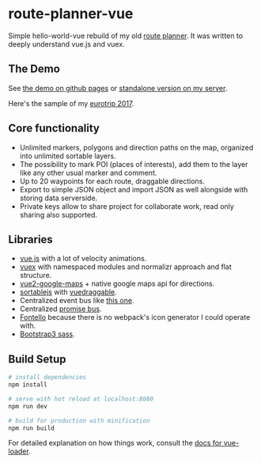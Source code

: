 # route-planner-vue

Simple hello-world-vue rebuild of my old [route planner](https://github.com/Kasheftin/RoutePlanner). It was written to deeply understand vue.js and vuex.

## The Demo

See [the demo on github pages](https://kasheftin.github.io/route-planner-vue/) or [standalone version on my server](https://route-planner.booger.ru/).

Here's the sample of my [eurotrip 2017](https://kasheftin.github.io/route-planner-vue/#id=35edf9f9873e1f00001e934f).

## Core functionality

* Unlimited markers, polygons and direction paths on the map, organized into unlimited sortable layers.
* The possibility to mark POI (places of interests), add them to the layer like any other usual marker and comment.
* Up to 20 waypoints for each route, draggable directions.
* Export to simple JSON object and import JSON as well alongside with storing data serverside.
* Private keys allow to share project for collaborate work, read only sharing also supported.

## Libraries

 * [vue.js](https://vuejs.org/) with a lot of velocity animations.
 * [vuex](https://vuex.vuejs.org/) with namespaced modules and normalizr approach and flat structure.
 * [vue2-google-maps](https://github.com/xkjyeah/vue-google-maps) + native google maps api for directions.
 * [sortablejs](https://github.com/RubaXa/Sortable) with [vuedraggable](https://github.com/SortableJS/Vue.Draggable).
 * Centralized event bus like [this one](https://jsfiddle.net/g8Lqv0rx/10/).
 * Centralized [promise bus](https://github.com/Kasheftin/route-planner-vue/blob/master/src/utils/PromisesBus.js).
 * [Fontello](http://fontello.com/) because there is no webpack's icon generator I could operate with.
 * [Bootstrap3 sass](https://github.com/twbs/bootstrap-sass).

## Build Setup

``` bash
# install dependencies
npm install

# serve with hot reload at localhost:8080
npm run dev

# build for production with minification
npm run build
```

For detailed explanation on how things work, consult the [docs for vue-loader](http://vuejs.github.io/vue-loader).

